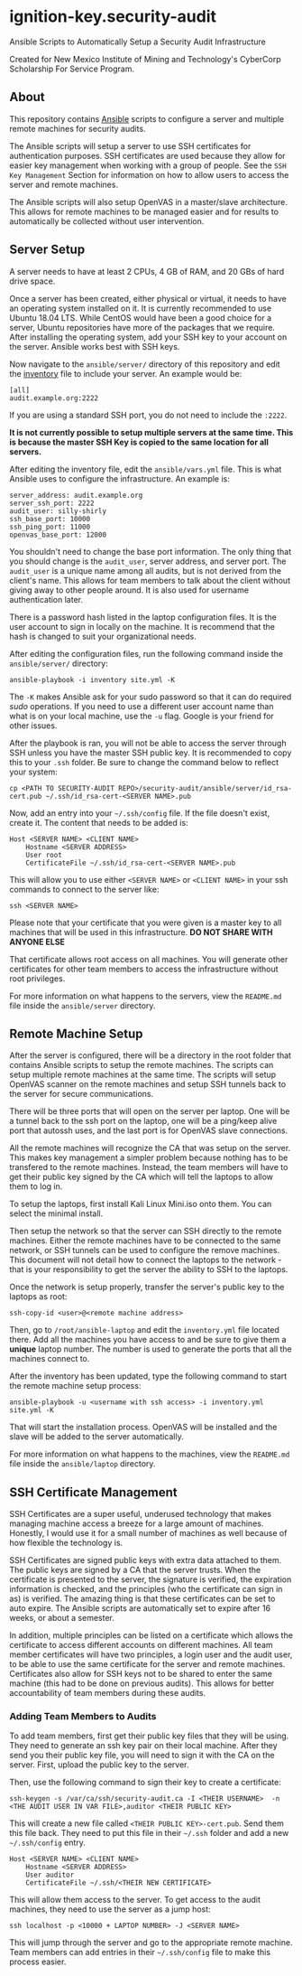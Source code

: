 # ignition-key.security-audit
Ansible Scripts to Automatically Setup a Security Audit Infrastructure 

Created for New Mexico Institute of Mining and Technology's CyberCorp Scholarship For Service Program.

## About

This repository contains [Ansible](https://www.ansible.com/) scripts to
configure a server and multiple remote machines for security audits. 

The Ansible scripts will setup a server to use SSH certificates for
authentication purposes. SSH certificates are used because they allow for easier
key management when working with a group of people. See the `SSH Key Management`
Section for information on how to allow users to access the server and remote
machines.

The Ansible scripts will also setup OpenVAS in a master/slave architecture. This
allows for remote machines to be managed easier and for results to automatically
be collected without user intervention. 

## Server Setup

A server needs to have at least 2 CPUs, 4 GB of RAM, and 20 GBs of hard drive space. 

Once a server has been created, either physical or virtual, it needs to have an
operating system installed on it. It is currently recommended to use Ubuntu
18.04 LTS. While CentOS would have been a good choice for a server, Ubuntu
repositories have more of the packages that we require. After installing the
operating system, add your SSH key to your account on the server. Ansible works
best with SSH keys. 

Now navigate to the `ansible/server/` directory of this repository and edit the
[inventory](./ansible/server/inventory) file to include your server. An example
would be:
```
[all]
audit.example.org:2222
```

If you are using a standard SSH port, you do not need to include the `:2222`. 

**It is not currently possible to setup multiple servers at the same time. This is because the master SSH Key is copied to the same location for all servers.**

After editing the inventory file, edit the `ansible/vars.yml` file. This is what
Ansible uses to configure the infrastructure. An example is:
```
server_address: audit.example.org
server_ssh_port: 2222
audit_user: silly-shirly
ssh_base_port: 10000
ssh_ping_port: 11000
openvas_base_port: 12000
```

You shouldn't need to change the base port information. The only thing that you
should change is the `audit_user`, server address, and server port. The
`audit_user` is a unique name among all audits, but is not derived from the
client's name. This allows for team members to talk about the client without
giving away to other people around. It is also used for username authentication
later.

There is a password hash listed in the laptop configuration files. It is the user account to sign in locally on the machine. It is recommend that the hash is changed to suit your organizational needs.


After editing the configuration files, run the following command inside the
`ansible/server/` directory:

```
ansible-playbook -i inventory site.yml -K
```

The `-K` makes Ansible ask for your sudo password so that it can do required
*sudo* operations. If you need to use a different user account name than what is
on your local machine, use the `-u` flag. Google is your friend for other
issues.

After the playbook is ran, you will not be able to access the server through SSH
unless you have the master SSH public key. It is recommended to copy this to
your `.ssh` folder. Be sure to change the command below to reflect your system:
```
cp <PATH TO SECURITY-AUDIT REPO>/security-audit/ansible/server/id_rsa-cert.pub ~/.ssh/id_rsa-cert-<SERVER NAME>.pub
```

Now, add an entry into your `~/.ssh/config` file. If the file doesn't exist,
create it. The content that needs to be added is:

```
Host <SERVER NAME> <CLIENT NAME>
    Hostname <SERVER ADDRESS>
    User root
    CertificateFile ~/.ssh/id_rsa-cert-<SERVER NAME>.pub
```

This will allow you to use either `<SERVER NAME>` or `<CLIENT NAME>` in your ssh commands to connect to the server like:
```
ssh <SERVER NAME>
```

Please note that your certificate that you were given is a master key to all
machines that will be used in this infrastructure. **DO NOT SHARE WITH ANYONE ELSE**

That certificate allows root access on all machines. You will generate other
certificates for other team members to access the infrastructure without root
privileges.

For more information on what happens to the servers, view the `README.md` file
inside the `ansible/server` directory.

## Remote Machine Setup 

After the server is configured, there will be a directory in the root folder
that contains Ansible scripts to setup the remote machines. The scripts can
setup multiple remote machines at the same time. The scripts will setup OpenVAS
scanner on the remote machines and setup SSH tunnels back to the server
for secure communications.

There will be three ports that will open on the server per laptop. One will be a
tunnel back to the ssh port on the laptop, one will be a ping/keep alive port
that autossh uses, and the last port is for OpenVAS slave connections. 

All the remote machines will recognize the CA that was setup on the server. This
makes key management a simpler problem because nothing has to be transfered to
the remote machines. Instead, the team members will have to get their public key
signed by the CA which will tell the laptops to allow them to log in. 

To setup the laptops, first install Kali Linux Mini.iso onto them. You can
select the minimal install. 

Then setup the network so that the server can SSH directly to the remote
machines. Either the remote machines have to be connected to the same network,
or SSH tunnels can be used to configure the remove machines. This document will
not detail how to connect the laptops to the network - that is your
responsibility to get the server the ability to SSH to the laptops. 

Once the network is setup properly, transfer the server's public key to the
laptops as root:
```
ssh-copy-id <user>@<remote machine address>
```

Then, go to `/root/ansible-laptop` and edit the `inventory.yml` file located
there. Add all the machines you have access to and be sure to give them a
**unique** laptop number. The number is used to generate the ports that all the
machines connect to.

After the inventory has been updated, type the following command to start the
remote machine setup process:
```
ansible-playbook -u <username with ssh access> -i inventory.yml site.yml -K
```

That will start the installation process. OpenVAS will be installed and the
slave will be added to the server automatically. 

For more information on what happens to the machines, view the `README.md` file
inside the `ansible/laptop` directory.

## SSH Certificate Management

SSH Certificates are a super useful, underused technology that makes managing
machine access a breeze for a large amount of machines. Honestly, I would use it
for a small number of machines as well because of how flexible the technology
is. 

SSH Certificates are signed public keys with extra data attached to them. The
public keys are signed by a CA that the server trusts. When the certificate is
presented to the server, the signature is verified, the expiration information
is checked, and the principles (who the certificate can sign in as) is verified.
The amazing thing is that these certificates can be set to auto expire. The
Ansible scripts are automatically set to expire after 16 weeks, or about a
semester. 

In addition, multiple principles can be listed on a certificate which allows the
certificate to access different accounts on different machines. All team member
certificates will have two principles, a login user and the audit user, to be
able to use the same certificate for the server and remote machines.
Certificates also allow for SSH keys not to be shared to enter the same machine
(this had to be done on previous audits). This allows for better accountability
of team members during these audits. 

### Adding Team Members to Audits

To add team members, first get their public key files that they will be using.
They need to generate an ssh key pair on their local machine. After they send
you their public key file, you will need to sign it with the CA on the server.
First, upload the public key to the server.

Then, use the following command to sign their key to create a certificate:
```
ssh-keygen -s /var/ca/ssh/security-audit.ca -I <THEIR USERNAME>  -n <THE AUDIT USER IN VAR FILE>,auditor <THEIR PUBLIC KEY>
```

This will create a new file called `<THEIR PUBLIC KEY>-cert.pub`. Send them this
file back. They need to put this file in their `~/.ssh` folder and add a new
`~/.ssh/config` entry.

```
Host <SERVER NAME> <CLIENT NAME>
    Hostname <SERVER ADDRESS>
    User auditor
    CertificateFile ~/.ssh/<THEIR NEW CERTIFICATE>
```

This will allow them access to the server. To get access to the audit machines,
they need to use the server as a jump host:

```
ssh localhost -p <10000 + LAPTOP NUMBER> -J <SERVER NAME>
```

This will jump through the server and go to the appropriate remote machine. Team
members can add entries in their `~/.ssh/config` file to make this process
easier.
